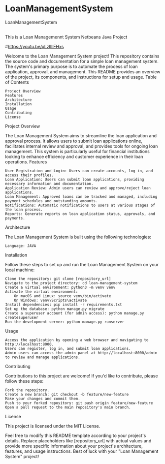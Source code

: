 # LoanManagementSystem
LoanManagementSystem

<br>
This is a Loan Managemennt System Netbeans Java Project

#https://youtu.be/xLzlIllFHxs

Welcome to the Loan Management System project! This repository contains the source code and documentation for a simple loan management system. The system's primary purpose is to automate the process of loan application, approval, and management. This README provides an overview of the project, its components, and instructions for setup and usage.
Table of Contents

    Project Overview
    Features
    Architecture
    Installation
    Usage
    Contributing
    License

Project Overview

The Loan Management System aims to streamline the loan application and approval process. It allows users to submit loan applications online, facilitates internal review and approval, and provides tools for ongoing loan management. This system is particularly useful for financial institutions looking to enhance efficiency and customer experience in their loan operations.
Features

    User Registration and Login: Users can create accounts, log in, and access their profiles.
    Loan Application: Users can submit loan applications, providing necessary information and documentation.
    Application Review: Admin users can review and approve/reject loan applications.
    Loan Management: Approved loans can be tracked and managed, including payment schedules and outstanding amounts.
    Notifications: Automatic notifications to users at various stages of the loan process.
    Reports: Generate reports on loan application status, approvals, and payments.

Architecture

The Loan Management System is built using the following technologies:

    Language: JAVA

Installation

Follow these steps to set up and run the Loan Management System on your local machine:

    Clone the repository: git clone [repository_url]
    Navigate to the project directory: cd loan-management-system
    Create a virtual environment: python3 -m venv venv
    Activate the virtual environment:
        On macOS and Linux: source venv/bin/activate
        On Windows: venv\Scripts\activate
    Install dependencies: pip install -r requirements.txt
    Set up the database: python manage.py migrate
    Create a superuser account (for admin access): python manage.py createsuperuser
    Run the development server: python manage.py runserver

Usage

    Access the application by opening a web browser and navigating to http://localhost:8000.
    Users can register, log in, and submit loan applications.
    Admin users can access the admin panel at http://localhost:8000/admin to review and manage applications.

Contributing

Contributions to this project are welcome! If you'd like to contribute, please follow these steps:

    Fork the repository.
    Create a new branch: git checkout -b feature/new-feature
    Make your changes and commit them.
    Push to your forked repository: git push origin feature/new-feature
    Open a pull request to the main repository's main branch.

License

This project is licensed under the MIT License.

Feel free to modify this README template according to your project's details. Replace placeholders like [repository_url] with actual values and provide more specific information about your project's architecture, features, and usage instructions. Best of luck with your "Loan Management System" project!
